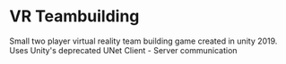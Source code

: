
# VR Teambuilding

Small two player virtual reality team building game created in unity 2019.
Uses Unity's deprecated UNet
Client - Server communication
